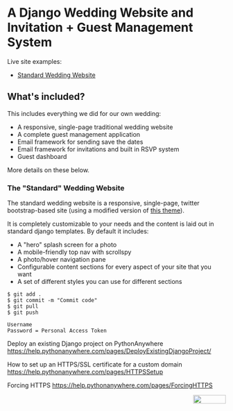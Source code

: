 # A Django Wedding Website and Invitation + Guest Management System

Live site examples:

- [Standard Wedding Website](https://www.quan-thu.com/)
<!-- - [Random Save The Date Email](http://quan-thu.com/save-the-date/) (refresh for more examples)
- [Sample Personal Invitation Page](http://quan-thu.com/invite/b2ad24ec5dbb4694a36ef4ab616264e0/) -->

## What's included?

This includes everything we did for our own wedding:

- A responsive, single-page traditional wedding website
- A complete guest management application
- Email framework for sending save the dates
- Email framework for invitations and built in RSVP system
- Guest dashboard

More details on these below.

### The "Standard" Wedding Website

The standard wedding website is a responsive, single-page, twitter bootstrap-based site (using a modified version of
[this theme](https://blackrockdigital.github.io/startbootstrap-creative/)).

It is completely customizable to your needs and the content is laid out in standard django templates. By default it includes:

- A "hero" splash screen for a photo
- A mobile-friendly top nav with scrollspy
- A photo/hover navigation pane
- Configurable content sections for every aspect of your site that you want
- A set of different styles you can use for different sections

```{Bash}
$ git add .
$ git commit -m "Commit code"
$ git pull
$ git push
```

```
Username
Password = Personal Access Token
```

Deploy an existing Django project on PythonAnywhere
https://help.pythonanywhere.com/pages/DeployExistingDjangoProject/

How to set up an HTTPS/SSL certificate for a custom domain
https://help.pythonanywhere.com/pages/HTTPSSetup

Forcing HTTPS
https://help.pythonanywhere.com/pages/ForcingHTTPS

<img align="right" width="75" height="20" src="https://visitor-badge.glitch.me/badge?page_id=quananhle.django-wedding">
